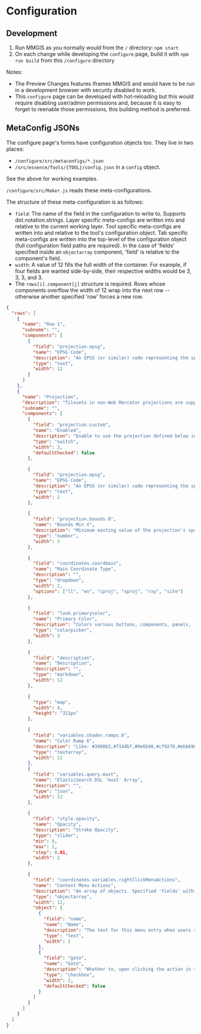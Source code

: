 # Configuration

## Development

1. Run MMGIS as you normally would from the `/` directory: `npm start`
2. On each change while developing the `configure` page, build it with `npm run build` from this `/configure` directory

Notes:

- The Preview Changes features iframes MMGIS and would have to be run in a development browser with security disabled to work.
- This `configure` page can be developed with hot-reloading but this would require disabling user/admin permissions and, because it is easy to forget to reenable those permissions, this building method is preferred.

## MetaConfig JSONs

The configure page's forms have configuration objects too. They live in two places:

- `/configure/src/metaconfigs/*.json`
- `/src/essence/Tools/{TOOL}/config.json` in a `config` object.

See the above for working examples.

`/configure/src/Maker.js` reads these meta-configurations.

The structure of these meta-configuration is as follows:

- `field`: The name of the field in the configuration to write to. Supports dot.notation.strings. Layer specific meta-configs are written into and relative to the current working layer. Tool specific meta-configs are written into and relative to the tool's configuration object. Tab specific meta-configs are written into the top-level of the configuration object (full configuration field paths are required). In the case of 'fields' specified inside an `objectarray` component, 'field' is relative to the component's field.
- `width`: A value of 12 fills the full width of the container. For example, if four fields are wanted side-by-side, their respective widths would be 3, 3, 3, and 3.
- The `rows[i].component[j]` structure is required. Rows whose components overflow the width of 12 wrap into the next row -- otherwise another specified 'row' forces a new row.

```json
{
  "rows": [
    {
      "name": "Row 1",
      "subname": "",
      "components": [
        {
          "field": "projection.epsg",
          "name": "EPSG Code",
          "description": "An EPSG (or similar) code representing the spatial reference system.",
          "type": "text",
          "width": 12
        }
      ]
    },
    {
      "name": "Projection",
      "description": "Tilesets in non-Web Mercator projections are supported. The Projections Tab enables the configuration of a new projection for the given mission. All tilesets should be in agreement with the projection. Small issues with the settings here can have huge impacts on how the tilesets are rendered in MMGIS.",
      "subname": "",
      "components": [
        {
          "field": "projection.custom",
          "name": "Enabled",
          "description": "Enable to use the projection defined below instead of the default Web-Mercator.",
          "type": "switch",
          "width": 3,
          "defaultChecked": false
        },

        {
          "field": "projection.epsg",
          "name": "EPSG Code",
          "description": "An EPSG (or similar) code representing the spatial reference system.",
          "type": "text",
          "width": 2
        },

        {
          "field": "projection.bounds.0",
          "name": "Bounds Min X",
          "description": "Minimum easting value of the projection's spatial extent as stated by the base global tilemapresource.xml.",
          "type": "number",
          "width": 3
        },

        {
          "field": "coordinates.coordmain",
          "name": "Main Coordinate Type",
          "description": "",
          "type": "dropdown",
          "width": 2,
          "options": ["ll", "en", "cproj", "sproj", "rxy", "site"]
        },

        {
          "field": "look.primarycolor",
          "name": "Primary Color",
          "description": "Colors various buttons, components, panels, feature hover text.",
          "type": "colorpicker",
          "width": 3
        },

        {
          "field": "description",
          "name": "Description",
          "description": "",
          "type": "markdown",
          "width": 12
        },

        {
          "type": "map",
          "width": 4,
          "height": "321px"
        },

        {
          "field": "variables.shader.ramps.6",
          "name": "Color Ramp 6",
          "description": "Like: #3900b3,#714dbf,#9e6b90,#cf9270,#ebb698,transparent",
          "type": "textarray",
          "width": 12
        },
        {
          "field": "variables.query.must",
          "name": "ElasticSearch DSL 'must' Array",
          "description": "",
          "type": "json",
          "width": 12
        },

        {
          "field": "style.opacity",
          "name": "Opacity",
          "description": "Stroke Opacity",
          "type": "slider",
          "min": 0,
          "max": 1,
          "step": 0.01,
          "width": 2
        },

        {
          "field": "coordinates.variables.rightClickMenuActions",
          "name": "Context Menu Actions",
          "description": "An array of objects. Specified 'fields' within are now relative to the objectarray's 'field'.",
          "type": "objectarray",
          "width": 12,
          "object": [
            {
              "field": "name",
              "name": "Name",
              "description": "The text for this menu entry when users right-click.",
              "type": "text",
              "width": 2
            },
            {
              "field": "goto",
              "name": "Goto",
              "description": "Whether to, upon clicking the action in the context menu, pan and zoom to fit the respective feature to the screen.",
              "type": "checkbox",
              "width": 2,
              "defaultChecked": false
            }
          ]
        }
      ]
    }
  ]
}
```
